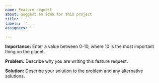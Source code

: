 ```yaml
---
name: Feature request
about: Suggest an idea for this project
title: ''
labels: ''
assignees: ''

---
```


**Importance:** Enter a value between 0-10, where 10 is the most important thing on the planet.

**Problem:**
Describe why you are writing this feature request.

**Solution:**
Describe your solution to the problem and any alternative solutions.
